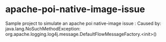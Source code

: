 # apache-poi-native-image-issue
Sample project to simulate an apache poi native-image issue : Caused by: java.lang.NoSuchMethodException: org.apache.logging.log4j.message.DefaultFlowMessageFactory.&lt;init>()
